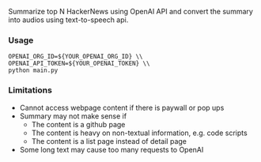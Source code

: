 Summarize top N HackerNews using OpenAI API and convert the summary into audios using text-to-speech api.

### Usage

```
OPENAI_ORG_ID=${YOUR_OPENAI_ORG_ID} \\
OPENAI_API_TOKEN=${YOUR_OPENAI_TOKEN} \\
python main.py
```

### Limitations

- Cannot access webpage content if there is paywall or pop ups
- Summary may not make sense if 
  - The content is a github page
  - The content is heavy on non-textual information, e.g. code scripts
  - The content is a list page instead of detail page
- Some long text may cause too many requests to OpenAI